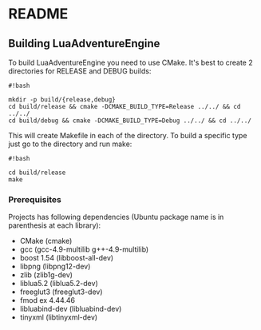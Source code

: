 # README #

## Building LuaAdventureEngine ##

To build LuaAdventureEngine you need to use CMake. It's best to create 2 directories for RELEASE and DEBUG builds:

```
#!bash

mkdir -p build/{release,debug}
cd build/release && cmake -DCMAKE_BUILD_TYPE=Release ../../ && cd ../../
cd build/debug && cmake -DCMAKE_BUILD_TYPE=Debug ../../ && cd ../../
```

This will create Makefile in each of the directory. To build a specific type just go to the directory and run make:

```
#!bash

cd build/release
make
```

### Prerequisites ###

Projects has following dependencies (Ubuntu package name is in parenthesis at each library):

* CMake (cmake)
* gcc (gcc-4.9-multilib g++-4.9-multilib)
* boost 1.54 (libboost-all-dev)
* libpng (libpng12-dev)
* zlib (zlib1g-dev)
* liblua5.2 (liblua5.2-dev)
* freeglut3 (freeglut3-dev)
* fmod ex 4.44.46
* libluabind-dev (libluabind-dev)
* tinyxml (libtinyxml-dev)